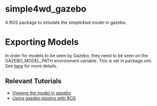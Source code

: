# simple4wd_gazebo
A ROS package to simulate the simple4wd model in gazebo.


# Exporting Models
In order for models to be seen by Gazebo, they need to be seen on the GAZEBO_MODEL_PATH environment variable. This is set in package.xml. See [here](http://gazebosim.org/tutorials/?tut=ros_roslaunch#Exportingmodelpathsfromapackage.xml) for more details.


## Relevant Tutorials
- [Viewing the model in gazebo](http://gazebosim.org/tutorials?tut=ros_urdf#ViewingtheURDFInGazebo)
- [Using gazebo plugins with ROS](http://gazebosim.org/tutorials?tut=ros_gzplugins)